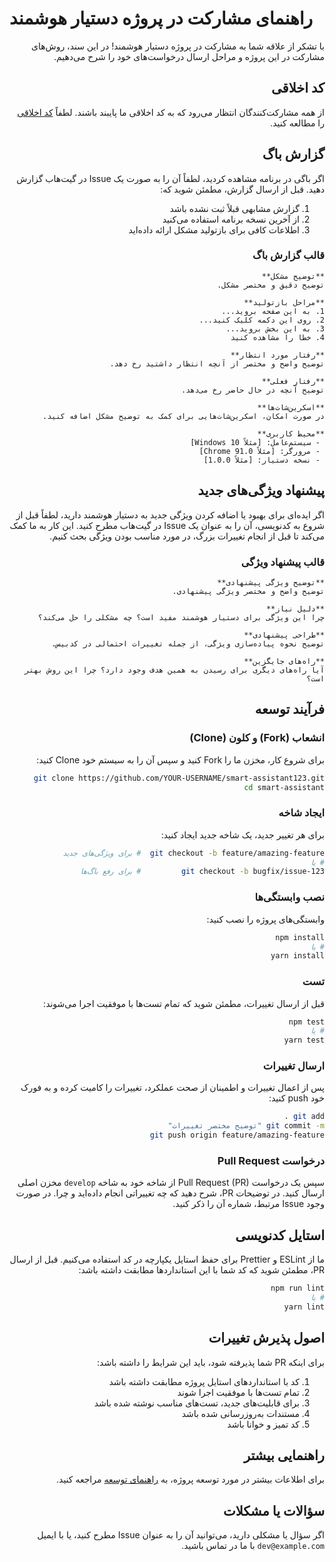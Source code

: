 # راهنمای مشارکت در پروژه دستیار هوشمند

<div dir="rtl">

با تشکر از علاقه شما به مشارکت در پروژه دستیار هوشمند! در این سند، روش‌های مشارکت در این پروژه و مراحل ارسال درخواست‌های خود را شرح می‌دهیم.

## کد اخلاقی

از همه مشارکت‌کنندگان انتظار می‌رود که به کد اخلاقی ما پایبند باشند. لطفاً [کد اخلاقی](./CODE_OF_CONDUCT.md) را مطالعه کنید.

## گزارش باگ

اگر باگی در برنامه مشاهده کردید، لطفاً آن را به صورت یک Issue در گیت‌هاب گزارش دهید. قبل از ارسال گزارش، مطمئن شوید که:

1. گزارش مشابهی قبلاً ثبت نشده باشد
2. از آخرین نسخه برنامه استفاده می‌کنید
3. اطلاعات کافی برای بازتولید مشکل ارائه داده‌اید

### قالب گزارش باگ

```
**توضیح مشکل**
توضیح دقیق و مختصر مشکل.

**مراحل بازتولید**
1. به این صفحه بروید...
2. روی این دکمه کلیک کنید...
3. به این بخش بروید...
4. خطا را مشاهده کنید

**رفتار مورد انتظار**
توضیح واضح و مختصر از آنچه انتظار داشتید رخ دهد.

**رفتار فعلی**
توضیح آنچه در حال حاضر رخ می‌دهد.

**اسکرین‌شات‌ها**
در صورت امکان، اسکرین‌شات‌هایی برای کمک به توضیح مشکل اضافه کنید.

**محیط کاربری**
 - سیستم‌عامل: [مثلاً Windows 10]
 - مرورگر: [مثلاً Chrome 91.0]
 - نسخه دستیار: [مثلاً 1.0.0]
```

## پیشنهاد ویژگی‌های جدید

اگر ایده‌ای برای بهبود یا اضافه کردن ویژگی جدید به دستیار هوشمند دارید، لطفاً قبل از شروع به کدنویسی، آن را به عنوان یک Issue در گیت‌هاب مطرح کنید. این کار به ما کمک می‌کند تا قبل از انجام تغییرات بزرگ، در مورد مناسب بودن ویژگی بحث کنیم.

### قالب پیشنهاد ویژگی

```
**توضیح ویژگی پیشنهادی**
توضیح واضح و مختصر ویژگی پیشنهادی.

**دلیل نیاز**
چرا این ویژگی برای دستیار هوشمند مفید است؟ چه مشکلی را حل می‌کند؟

**طراحی پیشنهادی**
توضیح نحوه پیاده‌سازی ویژگی، از جمله تغییرات احتمالی در کدبیس.

**راه‌های جایگزین**
آیا راه‌های دیگری برای رسیدن به همین هدف وجود دارد؟ چرا این روش بهتر است؟
```

## فرآیند توسعه

### انشعاب (Fork) و کلون (Clone)

برای شروع کار، مخزن ما را Fork کنید و سپس آن را به سیستم خود Clone کنید:

```bash
git clone https://github.com/YOUR-USERNAME/smart-assistant123.git
cd smart-assistant
```

### ایجاد شاخه

برای هر تغییر جدید، یک شاخه جدید ایجاد کنید:

```bash
git checkout -b feature/amazing-feature  # برای ویژگی‌های جدید
# یا
git checkout -b bugfix/issue-123         # برای رفع باگ‌ها
```

### نصب وابستگی‌ها

وابستگی‌های پروژه را نصب کنید:

```bash
npm install
# یا
yarn install
```

### تست

قبل از ارسال تغییرات، مطمئن شوید که تمام تست‌ها با موفقیت اجرا می‌شوند:

```bash
npm test
# یا
yarn test
```

### ارسال تغییرات

پس از اعمال تغییرات و اطمینان از صحت عملکرد، تغییرات را کامیت کرده و به فورک خود push کنید:

```bash
git add .
git commit -m "توضیح مختصر تغییرات"
git push origin feature/amazing-feature
```

### درخواست Pull Request

سپس یک درخواست Pull Request (PR) از شاخه خود به شاخه `develop` مخزن اصلی ارسال کنید. در توضیحات PR، شرح دهید که چه تغییراتی انجام داده‌اید و چرا. در صورت وجود Issue مرتبط، شماره آن را ذکر کنید.

## استایل کدنویسی

ما از ESLint و Prettier برای حفظ استایل یکپارچه در کد استفاده می‌کنیم. قبل از ارسال PR، مطمئن شوید که کد شما با این استانداردها مطابقت داشته باشد:

```bash
npm run lint
# یا
yarn lint
```

## اصول پذیرش تغییرات

برای اینکه PR شما پذیرفته شود، باید این شرایط را داشته باشد:

1. کد با استانداردهای استایل پروژه مطابقت داشته باشد
2. تمام تست‌ها با موفقیت اجرا شوند
3. برای قابلیت‌های جدید، تست‌های مناسب نوشته شده باشد
4. مستندات به‌روزرسانی شده باشد
5. کد تمیز و خوانا باشد

## راهنمایی بیشتر

برای اطلاعات بیشتر در مورد توسعه پروژه، به [راهنمای توسعه](./docs/dev/DEVELOPMENT_GUIDE.md) مراجعه کنید.

## سؤالات یا مشکلات

اگر سؤال یا مشکلی دارید، می‌توانید آن را به عنوان Issue مطرح کنید، یا با ایمیل `dev@example.com` با ما در تماس باشید.

 